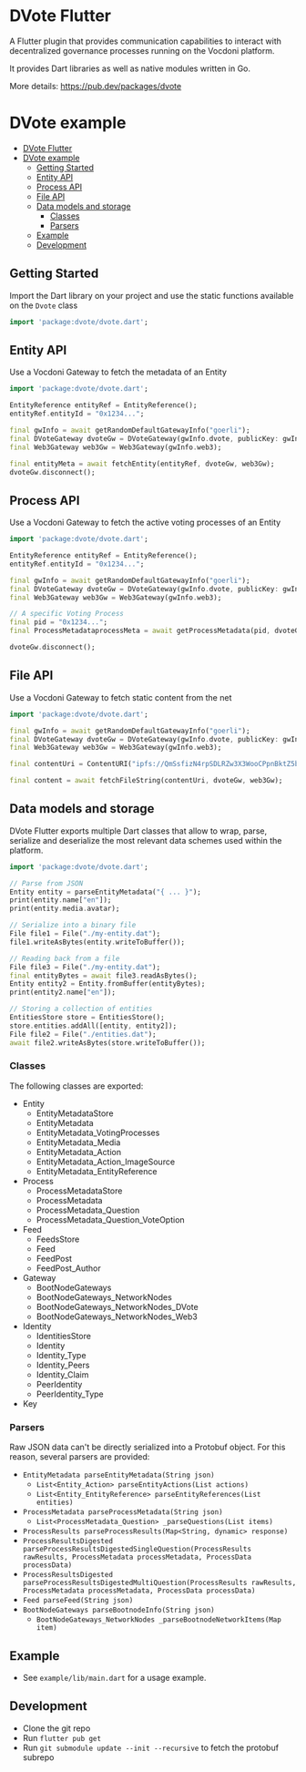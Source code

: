 # DVote Flutter

A Flutter plugin that provides communication capabilities to interact with decentralized governance processes running on the Vocdoni platform.

It provides Dart libraries as well as native modules written in Go.

More details: https://pub.dev/packages/dvote

# DVote example

- [DVote Flutter](#dvote-flutter)
- [DVote example](#dvote-example)
  - [Getting Started](#getting-started)
  - [Entity API](#entity-api)
  - [Process API](#process-api)
  - [File API](#file-api)
  - [Data models and storage](#data-models-and-storage)
    - [Classes](#classes)
    - [Parsers](#parsers)
  - [Example](#example)
  - [Development](#development)

## Getting Started
Import the Dart library on your project and use the static functions available on the `Dvote` class

```dart
import 'package:dvote/dvote.dart';
```

## Entity API
Use a Vocdoni Gateway to fetch the metadata of an Entity

```dart
import 'package:dvote/dvote.dart';

EntityReference entityRef = EntityReference();
entityRef.entityId = "0x1234...";

final gwInfo = await getRandomDefaultGatewayInfo("goerli");
final DVoteGateway dvoteGw = DVoteGateway(gwInfo.dvote, publicKey: gwInfo.publicKey);
final Web3Gateway web3Gw = Web3Gateway(gwInfo.web3);

final entityMeta = await fetchEntity(entityRef, dvoteGw, web3Gw);
dvoteGw.disconnect();
```

## Process API
Use a Vocdoni Gateway to fetch the active voting processes of an Entity

```dart
import 'package:dvote/dvote.dart';

EntityReference entityRef = EntityReference();
entityRef.entityId = "0x1234...";

final gwInfo = await getRandomDefaultGatewayInfo("goerli");
final DVoteGateway dvoteGw = DVoteGateway(gwInfo.dvote, publicKey: gwInfo.publicKey);
final Web3Gateway web3Gw = Web3Gateway(gwInfo.web3);

// A specific Voting Process
final pid = "0x1234...";
final ProcessMetadataprocessMeta = await getProcessMetadata(pid, dvoteGw, web3Gw);

dvoteGw.disconnect();
```

## File API
Use a Vocdoni Gateway to fetch static content from the net

```dart
import 'package:dvote/dvote.dart';

final gwInfo = await getRandomDefaultGatewayInfo("goerli");
final DVoteGateway dvoteGw = DVoteGateway(gwInfo.dvote, publicKey: gwInfo.publicKey);
final Web3Gateway web3Gw = Web3Gateway(gwInfo.web3);

final contentUri = ContentURI("ipfs://QmSsfizN4rpSDLRZw3X3WooCPpnBktZ5bEShvmLZuf88iw,https://my-server/file.txt");

final content = await fetchFileString(contentUri, dvoteGw, web3Gw);
```

## Data models and storage

DVote Flutter exports multiple Dart classes that allow to wrap, parse, serialize and deserialize the most relevant data schemes used within the platform.

```dart
import 'package:dvote/dvote.dart';

// Parse from JSON
Entity entity = parseEntityMetadata("{ ... }");
print(entity.name["en"]);
print(entity.media.avatar);

// Serialize into a binary file
File file1 = File("./my-entity.dat");
file1.writeAsBytes(entity.writeToBuffer());

// Reading back from a file
File file3 = File("./my-entity.dat");
final entityBytes = await file3.readAsBytes();
Entity entity2 = Entity.fromBuffer(entityBytes);
print(entity2.name["en"]);

// Storing a collection of entities
EntitiesStore store = EntitiesStore();
store.entities.addAll([entity, entity2]);
File file2 = File("./entities.dat");
await file2.writeAsBytes(store.writeToBuffer());
```

### Classes

The following classes are exported:

- Entity
  - EntityMetadataStore
  - EntityMetadata
  - EntityMetadata_VotingProcesses
  - EntityMetadata_Media
  - EntityMetadata_Action
  - EntityMetadata_Action_ImageSource
  - EntityMetadata_EntityReference
- Process
  - ProcessMetadataStore
  - ProcessMetadata
  - ProcessMetadata_Question
  - ProcessMetadata_Question_VoteOption
- Feed
  - FeedsStore
  - Feed
  - FeedPost
  - FeedPost_Author
- Gateway
  - BootNodeGateways
  - BootNodeGateways_NetworkNodes
  - BootNodeGateways_NetworkNodes_DVote
  - BootNodeGateways_NetworkNodes_Web3
- Identity
  - IdentitiesStore
  - Identity
  - Identity_Type
  - Identity_Peers
  - Identity_Claim
  - PeerIdentity
  - PeerIdentity_Type
- Key

### Parsers

Raw JSON data can't be directly serialized into a Protobuf object. For this reason, several parsers are provided:

- `EntityMetadata parseEntityMetadata(String json)`
  - `List<Entity_Action> parseEntityActions(List actions)`
  - `List<Entity_EntityReference> parseEntityReferences(List entities)`
- `ProcessMetadata parseProcessMetadata(String json)`
  - `List<ProcessMetadata_Question> _parseQuestions(List items)`
- `ProcessResults parseProcessResults(Map<String, dynamic> response)`
- `ProcessResultsDigested parseProcessResultsDigestedSingleQuestion(ProcessResults rawResults, ProcessMetadata processMetadata, ProcessData processData)`
- `ProcessResultsDigested parseProcessResultsDigestedMultiQuestion(ProcessResults rawResults, ProcessMetadata processMetadata, ProcessData processData)`
- `Feed parseFeed(String json)`
- `BootNodeGateways parseBootnodeInfo(String json)`
  - `BootNodeGateways_NetworkNodes _parseBootnodeNetworkItems(Map item)` 

## Example

- See `example/lib/main.dart` for a usage example.

## Development

- Clone the git repo
- Run `flutter pub get`
- Run `git submodule update --init --recursive` to fetch the protobuf subrepo
